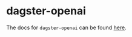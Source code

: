# dagster-openai

The docs for `dagster-openai` can be found
[here](https://docs.dagster.io/_apidocs/libraries/dagster-openai).
